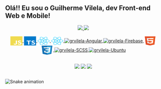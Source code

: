 ## Olá!! Eu sou o Guilherme Vilela, dev Front-end Web e Mobile!

<div align="center">
  <a href="https://github.com/guirvilela">
  <img height="180em" src="https://github-readme-stats.vercel.app/api?username=guirvilela&show_icons=true&theme=dracula&include_all_commits=true&count_private=true"/>
  <img height="180em" src="https://github-readme-stats.vercel.app/api/top-langs/?username=guirvilela&layout=compact&langs_count=7&theme=dracula"/>
</div>
  
  <div style="display: inline_block" align='center'><br>
  <img align="center" title='Javascript' alt="grvilela-Js" height="30" width="40" src="https://raw.githubusercontent.com/devicons/devicon/master/icons/javascript/javascript-plain.svg">
    
  <img align="center" title='Typescript' alt="grvilela-Ts" height="30" width="40" src="https://raw.githubusercontent.com/devicons/devicon/master/icons/typescript/typescript-plain.svg">
    
  <img align="center" title='React' alt="grvilela-React" height="30" width="40" src="https://raw.githubusercontent.com/devicons/devicon/master/icons/react/react-original.svg">
    
   <img align="center" title='React-Native' alt="grvilela-React-Native" height="30" width="40" src="https://raw.githubusercontent.com/devicons/devicon/master/icons/react/react-original.svg">
    
  <img align="center" title='Angular+' alt="grvilela-Angular" height="30" width="40" src="https://cdn.jsdelivr.net/gh/devicons/devicon/icons/angularjs/angularjs-original.svg"/>
    
  <img align="center" title='Firebase' alt="grvilela-Firebase" height="30" width="40" src="https://cdn.jsdelivr.net/gh/devicons/devicon/icons/firebase/firebase-plain.svg" />
    
  <img align="center" title='HTML' alt="grvilela-HTML" height="30" width="40" src="https://raw.githubusercontent.com/devicons/devicon/master/icons/html5/html5-original.svg">
    
  <img align="center" title='CSS' alt="grvilela-CSS" height="30" width="40" src="https://raw.githubusercontent.com/devicons/devicon/master/icons/css3/css3-original.svg">
    
  <img align="center" title='SCSS' alt="grvilela-SCSS" height="30" width="40"  src="https://cdn.jsdelivr.net/gh/devicons/devicon/icons/sass/sass-original.svg" />
    
  <img align="center" title='Ubuntu' alt="grvilela-Ubuntu" height="30" width="40" src="https://cdn.jsdelivr.net/gh/devicons/devicon/icons/ubuntu/ubuntu-plain.svg" />
  
</div>
  
##
 
<div align='center'> 
  <a href="https://www.linkedin.com/in/guilhermeribeirovilela/" target="_blank"><img src="https://img.shields.io/badge/-LinkedIn-%230077B5?style=for-the-badge&logo=linkedin&logoColor=white" target="_blank"></a> 
  <a href="https://www.instagram.com/guirvilela/" target="_blank"><img src="https://img.shields.io/badge/-Instagram-%23E4405F?style=for-the-badge&logo=instagram&logoColor=white" target="_blank"></a>
  <a href = "mailto:guirvilela@gmail.com"><img src="https://img.shields.io/badge/-Gmail-%23333?style=for-the-badge&logo=gmail&logoColor=white" target="_blank"></a>
  
 </div>
  
 ##
  
 ![Snake animation](https://github.com/guirvilela/guirvilela/blob/output/github-contribution-grid-snake.svg)
